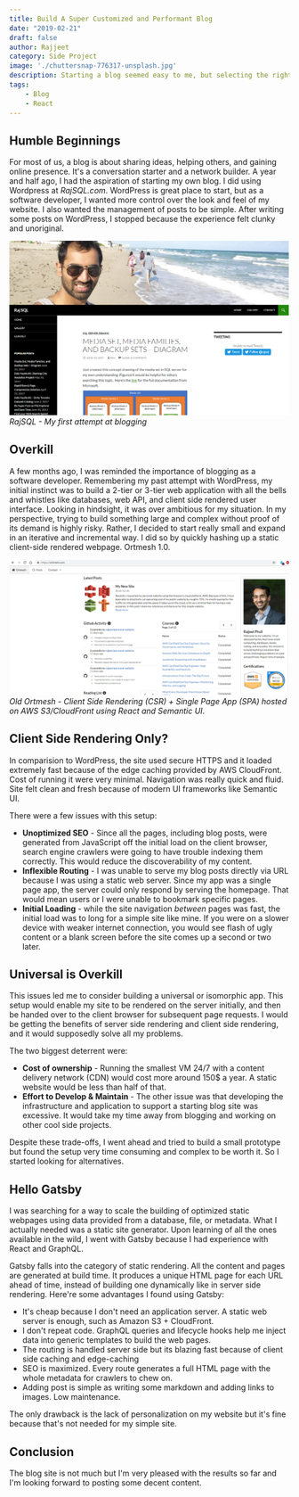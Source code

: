 ```yaml
---
title: Build A Super Customized and Performant Blog 
date: "2019-02-21"
draft: false
author: Rajjeet
category: Side Project
image: './chuttersnap-776317-unsplash.jpg'
description: Starting a blog seemed easy to me, but selecting the right tool was not straight forward for my goals. See why I decided to use Gatsby to host Ortmesh, and how you might benefit from doing the same.
tags:         
    - Blog
    - React
---
```


## Humble Beginnings
For most of us, a blog is about sharing ideas, helping others, and gaining online presence. 
It's a conversation starter and a network builder. 
A year and half ago, I had the aspiration of starting my own blog. I did using Wordpress at 
_RajSQL.com_. WordPress is great place to start, but as a software developer, I wanted more control over the look
and feel of my website. I also wanted the management of posts to be simple. 
After writing some posts on WordPress, I stopped because the experience felt clunky and unoriginal.  


![](rajsql.png) _RajSQL - My first attempt at blogging_

## Overkill
A few months ago, I was reminded the importance of blogging as a software developer. Remembering my 
past attempt with WordPress, my initial instinct was to build a 2-tier or 3-tier 
web application with all the bells 
and whistles like databases, web API, and client side rendered user
interface. Looking in hindsight, it was over ambitious for my situation. In my perspective, trying 
to build something large and complex without proof of its demand is highly risky. Rather, I 
decided to start really small and expand in an iterative and incremental way. 
I did so by quickly hashing up a static client-side rendered webpage. Ortmesh 1.0.


![](old-ortmesh.png) _Old Ortmesh - Client Side Rendering (CSR) + Single Page App (SPA) hosted on AWS S3/CloudFront using React 
and Semantic UI_.

## Client Side Rendering Only?
In comparision to WordPress, the site used secure HTTPS and it 
loaded extremely fast because of the edge caching provided by AWS CloudFront. Cost of 
running it were very minimal. Navigation was really quick and fluid. Site felt clean and fresh
because of modern UI frameworks like Semantic UI. 

There were a few issues with this setup: 
* **Unoptimized SEO** - Since all the pages, including blog posts, were generated from JavaScript off the initial load
on the client browser,
search engine crawlers were going to have trouble indexing them correctly. This would reduce the discoverability 
of my content.
* **Inflexible Routing** - I was unable to serve my blog posts directly via URL 
because I was using a static web server. Since my app was a single page app, the server could only respond by serving 
the homepage. That would mean users or I were unable to bookmark specific pages.
* **Initial Loading** - while the site navigation _between_ pages was fast, the initial load was to long
for a simple site like mine. If you were on a slower device with weaker internet connection, you would see flash of 
ugly content or a blank screen before the site comes up a second or two later.            

## Universal is Overkill 
This issues led me to consider building a universal or isomorphic app. This setup would enable my site to be rendered
on the server initially, and then be handed over to the client browser for subsequent page requests. I would be 
getting the benefits of server side rendering and client side rendering, and it would supposedly solve all my problems.

The two biggest deterrent were:
* **Cost of ownership** - Running the smallest VM 24/7 with a content delivery network (CDN) would cost more 
    around 150$ a year. A static website would be less than half of that.     
* **Effort to Develop & Maintain** -  The other issue was that developing the infrastructure and application 
to support a starting blog site was excessive. It would take my time away from blogging and working on 
other cool side projects.

Despite these trade-offs, I went ahead and tried to build a small prototype but found the setup very time consuming
and complex to be worth it. So I started looking for alternatives.       
    
## Hello Gatsby
I was searching for a way 
to scale the building of optimized static webpages using data provided from a database, file, or metadata. 
What I actually needed was a static site generator. Upon learning of all the ones available in the wild, I went
with Gatsby because I had experience with React and GraphQL. 

Gatsby falls into the category of static rendering. All the content and pages are generated at build time. It produces
a unique HTML page for each URL ahead of time, instead of building one dynamically like in server side rendering. 
Here're some advantages I found using Gatsby:
* It's cheap because I don't need an application server. A static web server is enough, such as Amazon S3 + CloudFront.
* I don't repeat code. GraphQL queries and lifecycle hooks help me inject data into generic templates to build
the web pages.
* The routing is handled server side but its blazing fast because of client side caching and edge-caching 
* SEO is maximized. Every route generates a full HTML page with the whole metadata for crawlers to chew on. 
* Adding post is simple as writing some markdown and adding links to images. Low maintenance.

The only drawback is the lack of personalization on my website but it's fine because that's not needed for my simple site.

## Conclusion
The blog site is not much but I'm very pleased with the results so far and I'm looking forward to posting 
some decent content.   
